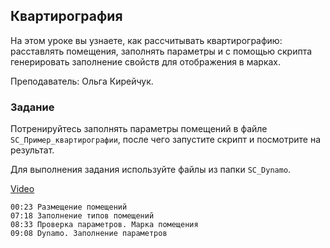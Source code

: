 ## Квартирография

На этом уроке вы узнаете, как рассчитывать квартирографию: расставлять помещения, заполнять параметры и с помощью скрипта генерировать заполнение свойств для отображения в марках.

Преподаватель: Ольга Кирейчук.

### Задание

Потренируйтесь заполнять параметры помещений в файле `SC_Пример_квартирографии`, после чего запустите скрипт и посмотрите на результат.

Для выполнения задания используйте файлы из папки `SC_Dynamo`.

[Video](https://player.softculture.cc/embed/RVP/RVP_11.26.02_L4-2_Room_Analysis)

``` chapters
00:23 Размещение помещений
07:18 Заполнение типов помещений 
08:33 Проверка параметров. Марка помещения
09:08 Dynamo. Заполнение параметров
```